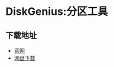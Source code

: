 # DiskGenius:分区工具
## 下载地址
- [官网](https://www.diskgenius.com/download.php)
- [网盘下载](https://pzjpzjpzj.lanzoum.com/i1prv2rpvx0j)
